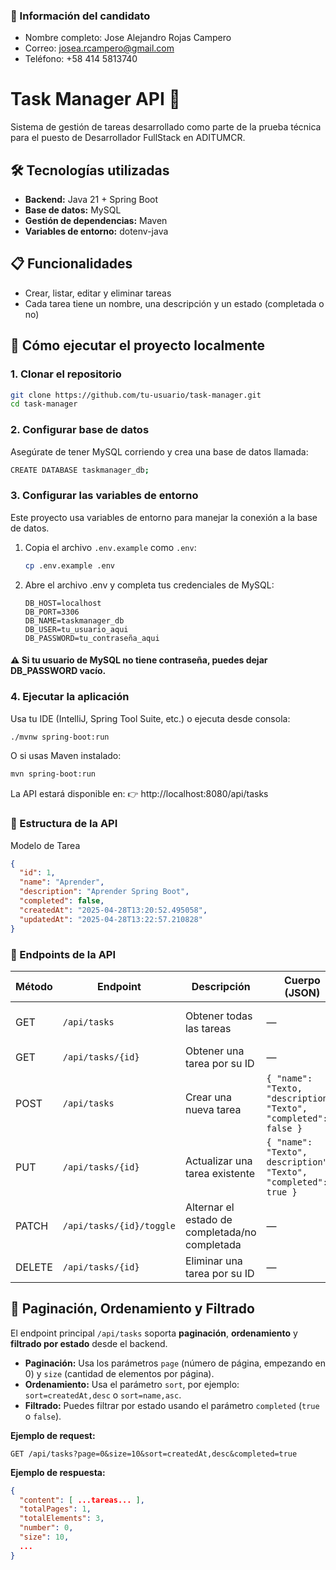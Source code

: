 ### 👤 Información del candidato
- Nombre completo: Jose Alejandro Rojas Campero
- Correo: josea.rcampero@gmail.com
- Teléfono: +58 414 5813740


# Task Manager API 📝

Sistema de gestión de tareas desarrollado como parte de la prueba técnica para el puesto de Desarrollador FullStack en ADITUMCR.

## 🛠️ Tecnologías utilizadas

- **Backend:** Java 21 + Spring Boot
- **Base de datos:** MySQL
- **Gestión de dependencias:** Maven
- **Variables de entorno:** dotenv-java

## 📋 Funcionalidades

- Crear, listar, editar y eliminar tareas
- Cada tarea tiene un nombre, una descripción y un estado (completada o no)

## 🚀 Cómo ejecutar el proyecto localmente

### 1. Clonar el repositorio

```bash
git clone https://github.com/tu-usuario/task-manager.git
cd task-manager
```

### 2. Configurar base de datos

Asegúrate de tener MySQL corriendo y crea una base de datos llamada:

```bash
CREATE DATABASE taskmanager_db;
```

### 3. Configurar las variables de entorno

Este proyecto usa variables de entorno para manejar la conexión a la base de datos.

1. Copia el archivo `.env.example` como `.env`:

   ```bash
   cp .env.example .env
   ```
2. Abre el archivo .env y completa tus credenciales de MySQL:

    ```
    DB_HOST=localhost
    DB_PORT=3306
    DB_NAME=taskmanager_db
    DB_USER=tu_usuario_aqui
    DB_PASSWORD=tu_contraseña_aqui
    ```
#### ⚠️ Si tu usuario de MySQL no tiene contraseña, puedes dejar DB_PASSWORD vacío.

### 4. Ejecutar la aplicación
Usa tu IDE (IntelliJ, Spring Tool Suite, etc.) o ejecuta desde consola:
```bash
./mvnw spring-boot:run
```
O si usas Maven instalado:
```bash
mvn spring-boot:run
```
La API estará disponible en:
👉 http://localhost:8080/api/tasks

### 📂 Estructura de la API
Modelo de Tarea
```json
{
  "id": 1,
  "name": "Aprender",
  "description": "Aprender Spring Boot",
  "completed": false,
  "createdAt": "2025-04-28T13:20:52.495058",
  "updatedAt": "2025-04-28T13:22:57.210828"
}
```

### 📌 Endpoints de la API

| Método | Endpoint                   | Descripción                                  | Cuerpo (JSON)                                      | Respuesta              |
|--------|----------------------------|----------------------------------------------|----------------------------------------------------|------------------------|
| GET    | `/api/tasks`               | Obtener todas las tareas                     | —                                                  | Lista de tareas (DTO)  |
| GET    | `/api/tasks/{id}`          | Obtener una tarea por su ID                  | —                                                  | Tarea (DTO)            |
| POST   | `/api/tasks`               | Crear una nueva tarea                        | `{ "name": "Texto, "description": "Texto", "completed": false }`   | Tarea creada (DTO)     |
| PUT    | `/api/tasks/{id}`          | Actualizar una tarea existente               | `{ "name": "Texto", description": "Texto", "completed": true }`    | Tarea actualizada (DTO)|
| PATCH  | `/api/tasks/{id}/toggle`   | Alternar el estado de completada/no completada | —                                               | Tarea actualizada (DTO)|
| DELETE | `/api/tasks/{id}`          | Eliminar una tarea por su ID                 | —                                                  | —                      |

## 📄 Paginación, Ordenamiento y Filtrado

El endpoint principal `/api/tasks` soporta **paginación**, **ordenamiento** y **filtrado por estado** desde el backend.

- **Paginación:** Usa los parámetros `page` (número de página, empezando en 0) y `size` (cantidad de elementos por página).
- **Ordenamiento:** Usa el parámetro `sort`, por ejemplo: `sort=createdAt,desc` o `sort=name,asc`.
- **Filtrado:** Puedes filtrar por estado usando el parámetro `completed` (`true` o `false`).

**Ejemplo de request:**


```http
GET /api/tasks?page=0&size=10&sort=createdAt,desc&completed=true
```
**Ejemplo de respuesta:**
```json
{
  "content": [ ...tareas... ],
  "totalPages": 1,
  "totalElements": 3,
  "number": 0,
  "size": 10,
  ...
}
```


